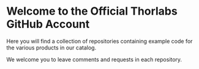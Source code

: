 # Welcome to the Official Thorlabs GitHub Account 

Here you will find a collection of repositories containing example code for the various products in our catalog. 

We welcome you to leave comments and requests in each repository. 

